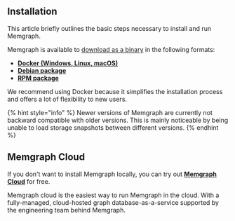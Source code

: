 ## Installation

This article briefly outlines the basic steps necessary to install and run Memgraph.

Memgraph is available to [download as a binary](https://memgraph.com/download/) in the following formats:
  * **[Docker (Windows, Linux, macOS)](./docker-installation.md)**
  * **[Debian package](./debian-installation.md)**
  * **[RPM package](./RPM-installation.md)**

We recommend using Docker because it simplifies the installation process and offers a lot of flexibility to new users.

{% hint style="info" %}
Newer versions of Memgraph are currently not backward compatible with older versions. This is mainly noticeable by being unable to load storage snapshots between different versions.
{% endhint %}

## Memgraph Cloud

If you don't want to install Memgraph locally, you can try out **[Memgraph Cloud](https://memgraph.com/product/cloud)** for free. 

Memgraph cloud is the easiest way to run Memgraph in the cloud. With a fully-managed, cloud-hosted graph database-as-a-service supported by the engineering team behind Memgraph.